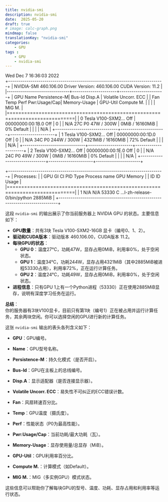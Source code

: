 ```yaml
---
title: nvidia-smi
description: nvidia-smi
date:  2025-05-20
draft: true
# image: calc-graph.png
mindmap: false
translationKey: "nvidia-smi"
categories:
    - GPU
tags : 
    - GPU
    - nvidia-smi
---
```




Wed Dec  7 16:36:03 2022       
+-----------------------------------------------------------------------------+
| NVIDIA-SMI 460.106.00   Driver Version: 460.106.00   CUDA Version: 11.2     |
|-------------------------------+----------------------+----------------------+
| GPU  Name        Persistence-M| Bus-Id        Disp.A | Volatile Uncorr. ECC |
| Fan  Temp  Perf  Pwr:Usage/Cap|         Memory-Usage | GPU-Util  Compute M. |
|                               |                      |               MIG M. |
|===============================+======================+======================|
|   0  Tesla V100-SXM2...  Off  | 00000000:00:1B.0 Off |                    0 |
| N/A   27C    P0    47W / 300W |      0MiB / 16160MiB |      0%      Default |
|                               |                      |                  N/A |
+-------------------------------+----------------------+----------------------+
|   1  Tesla V100-SXM2...  Off  | 00000000:00:1D.0 Off |                    0 |
| N/A   34C    P0   244W / 300W |   4321MiB / 16160MiB |     72%      Default |
|                               |                      |                  N/A |
+-------------------------------+----------------------+----------------------+
|   2  Tesla V100-SXM2...  Off  | 00000000:00:1E.0 Off |                    0 |
| N/A   24C    P0    49W / 300W |      0MiB / 16160MiB |      0%      Default |
|                               |                      |                  N/A |
+-------------------------------+----------------------+----------------------+
                                                                               
+-----------------------------------------------------------------------------+
| Processes:                                                                  |
|  GPU   GI   CI        PID   Type   Process name                  GPU Memory |
|        ID   ID                                                   Usage      |
|=============================================================================|
|    1   N/A  N/A     53330      C   ...l-zh-release-0/bin/python     2885MiB |
+-----------------------------------------------------------------------------+



这段 `nvidia-smi` 的输出展示了你当前服务器上 NVIDIA GPU 的状态。主要信息如下：

- **GPU数量**：共有3块 Tesla V100-SXM2-16GB 显卡（编号0、1、2）。
- **驱动和CUDA版本**：驱动版本 460.106.00，CUDA版本 11.2。
- **每块GPU的状态**：
  - **GPU 0**：温度27°C，功耗47W，显存占用0MiB，利用率0%，处于空闲状态。
  - **GPU 1**：温度34°C，功耗244W，显存占用4321MiB（其中2885MiB被进程53330占用），利用率72%，正在运行计算任务。
  - **GPU 2**：温度24°C，功耗49W，显存占用0MiB，利用率0%，处于空闲状态。
- **进程信息**：只有GPU 1上有一个Python进程（53330）正在使用2885MiB显存，说明有深度学习任务在运行。

**总结**：  
你的服务器有3块V100显卡，目前只有第1块（编号1）正在被占用并运行计算任务，其余两块空闲。你可以选择空闲的GPU进行新的计算任务。


这张 `nvidia-smi` 输出的表头各列含义如下：

- **GPU**：GPU编号。
- **Name**：GPU型号名称。
- **Persistence-M**：持久化模式（是否开启）。
- **Bus-Id**：GPU在主板上的总线编号。
- **Disp.A**：显示适配器（是否连接显示器）。
- **Volatile Uncorr. ECC**：易失性不可纠正的ECC错误计数。

- **Fan**：风扇转速百分比。
- **Temp**：GPU温度（摄氏度）。
- **Perf**：性能状态（P0为最高性能）。
- **Pwr:Usage/Cap**：当前功耗/最大功耗（瓦）。
- **Memory-Usage**：显存使用量/总显存（MiB）。
- **GPU-Util**：GPU利用率百分比。
- **Compute M.**：计算模式（如Default）。

- **MIG M.**：MIG（多实例GPU）模式状态。

这些信息可以帮助你了解每块GPU的型号、温度、功耗、显存占用和利用率等运行状态。